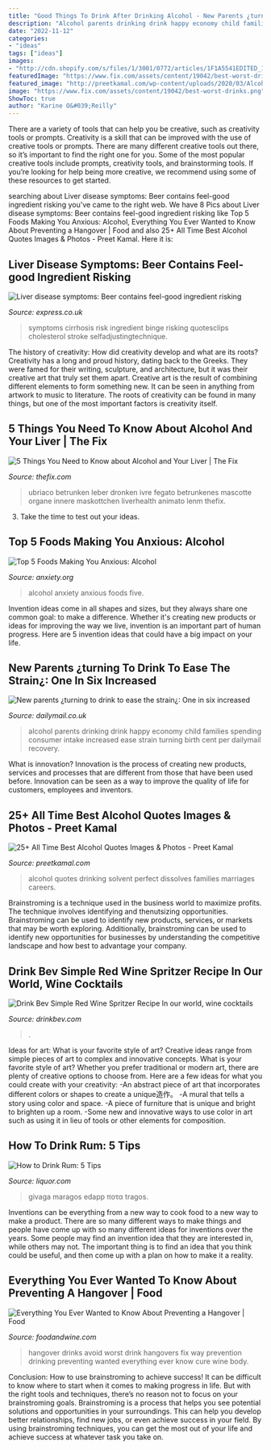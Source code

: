 ```yaml
---
title: "Good Things To Drink After Drinking Alcohol - New Parents ¿turning To Drink To Ease The Strain¿: One In Six Increased"
description: "Alcohol parents drinking drink happy economy child families spending consumer intake increased ease strain turning birth cent per dailymail recovery"
date: "2022-11-12"
categories:
- "ideas"
tags: ["ideas"]
images:
- "http://cdn.shopify.com/s/files/1/3001/0772/articles/1F1A5541EDITED_1200x1200.jpg?v=1621626357"
featuredImage: "https://www.fix.com/assets/content/19042/best-worst-drinks.png"
featured_image: "http://preetkamal.com/wp-content/uploads/2020/03/Alcohol-Is-A-Perfect-Solvent-alcohol-quotes.jpg"
image: "https://www.fix.com/assets/content/19042/best-worst-drinks.png"
ShowToc: true
author: "Karine O&#039;Reilly"
---
```



There are a variety of tools that can help you be creative, such as creativity tools or prompts.
Creativity is a skill that can be improved with the use of creative tools or prompts. There are many different creative tools out there, so it’s important to find the right one for you. Some of the most popular creative tools include prompts, creativity tools, and brainstorming tools. If you’re looking for help being more creative, we recommend using some of these resources to get started.

	

		
searching about Liver disease symptoms: Beer contains feel-good ingredient risking you've came to the right web. We have 8 Pics about Liver disease symptoms: Beer contains feel-good ingredient risking like Top 5 Foods Making You Anxious: Alcohol, Everything You Ever Wanted to Know About Preventing a Hangover | Food and also 25+ All Time Best Alcohol Quotes Images &amp; Photos - Preet Kamal. Here it is:
		
    
## Liver Disease Symptoms: Beer Contains Feel-good Ingredient Risking

<img loading=lazy src="https://cdn.images.express.co.uk/img/dynamic/11/750x445/859850.jpg" onerror="this.onerror=null;this.src='https://tse4.mm.bing.net/th?id=OIP.6y_gJ6FK1vlop7PiCWTE-QHaEZ&amp;pid=15.1';" alt="Liver disease symptoms: Beer contains feel-good ingredient risking">

_Source: express.co.uk_

>symptoms cirrhosis risk ingredient binge risking quotesclips cholesterol stroke selfadjustingtechnique. 

	

The history of creativity: How did creativity develop and what are its roots?
Creativity has a long and proud history, dating back to the Greeks. They were famed for their writing, sculpture, and architecture, but it was their creative art that truly set them apart. Creative art is the result of combining different elements to form something new. It can be seen in anything from artwork to music to literature. The roots of creativity can be found in many things, but one of the most important factors is creativity itself.

    
## 5 Things You Need To Know About Alcohol And Your Liver | The Fix

<img loading=lazy src="https://www.thefix.com/sites/default/files/styles/article/public/liverhealth.jpg" onerror="this.onerror=null;this.src='https://tse1.mm.bing.net/th?id=OIP.bSHauxJwfgyOOGQzQ77S-AHaEc&amp;pid=15.1';" alt="5 Things You Need to Know about Alcohol and Your Liver | The Fix">

_Source: thefix.com_

>ubriaco betrunken leber dronken ivre fegato betrunkenes mascotte organe innere maskottchen liverhealth animato lenm thefix. 

	

3. Take the time to test out your ideas.

    
## Top 5 Foods Making You Anxious: Alcohol

<img loading=lazy src="https://dxe4ut1yp4dmw.cloudfront.net/alcohol-anxiety-full.jpg" onerror="this.onerror=null;this.src='https://tse3.mm.bing.net/th?id=OIP.J6IrMCsHyluu2STS1g8kzQHaE8&amp;pid=15.1';" alt="Top 5 Foods Making You Anxious: Alcohol">

_Source: anxiety.org_

>alcohol anxiety anxious foods five. 

	

Invention ideas come in all shapes and sizes, but they always share one common goal: to make a difference. Whether it's creating new products or ideas for improving the way we live, invention is an important part of human progress. Here are 5 invention ideas that could have a big impact on your life.

    
## New Parents ¿turning To Drink To Ease The Strain¿: One In Six Increased

<img loading=lazy src="https://i.dailymail.co.uk/i/pix/2012/10/08/article-2214396-0518D8F50000044D-481_1024x615_large.jpg" onerror="this.onerror=null;this.src='https://tse2.mm.bing.net/th?id=OIP.eFF4lTEd2LrDsm-X7ZwAPwHaEc&amp;pid=15.1';" alt="New parents ¿turning to drink to ease the strain¿: One in six increased">

_Source: dailymail.co.uk_

>alcohol parents drinking drink happy economy child families spending consumer intake increased ease strain turning birth cent per dailymail recovery. 

	

What is innovation?
Innovation is the process of creating new products, services and processes that are different from those that have been used before. Innovation can be seen as a way to improve the quality of life for customers, employees and inventors.

    
## 25+ All Time Best Alcohol Quotes Images &amp; Photos - Preet Kamal

<img loading=lazy src="http://preetkamal.com/wp-content/uploads/2020/03/Alcohol-Is-A-Perfect-Solvent-alcohol-quotes.jpg" onerror="this.onerror=null;this.src='https://tse2.mm.bing.net/th?id=OIP.rJ8HbAW_Hr-HCl-c7psbYwHaFE&amp;pid=15.1';" alt="25+ All Time Best Alcohol Quotes Images &amp; Photos - Preet Kamal">

_Source: preetkamal.com_

>alcohol quotes drinking solvent perfect dissolves families marriages careers. 

	

Brainstroming is a technique used in the business world to maximize profits. The technique involves identifying and thenutsizing opportunities. Brainstroming can be used to identify new products, services, or markets that may be worth exploring. Additionally, brainstroming can be used to identify new opportunities for businesses by understanding the competitive landscape and how best to advantage your company.

    
## Drink Bev Simple Red Wine Spritzer Recipe In Our World, Wine Cocktails

<img loading=lazy src="http://cdn.shopify.com/s/files/1/3001/0772/articles/1F1A5541EDITED_1200x1200.jpg?v=1621626357" onerror="this.onerror=null;this.src='https://tse1.mm.bing.net/th?id=OIP.qH36LtLhV_WOQieihKhkcQHaE8&amp;pid=15.1';" alt="Drink Bev Simple Red Wine Spritzer Recipe In our world, wine cocktails">

_Source: drinkbev.com_

>. 

	

Ideas for art: What is your favorite style of art?
Creative ideas range from simple pieces of art to complex and innovative concepts. What is your favorite style of art? Whether you prefer traditional or modern art, there are plenty of creative options to choose from. Here are a few ideas for what you could create with your creativity: 
-An abstract piece of art that incorporates different colors or shapes to create a unique造作。
-A mural that tells a story using color and space.
-A piece of furniture that is unique and bright to brighten up a room.
-Some new and innovative ways to use color in art such as using it in lieu of tools or other elements for composition.

    
## How To Drink Rum: 5 Tips

<img loading=lazy src="https://www.liquor.com/thmb/hkMeDDm2realLShZHjxI8V-sLLk=/720x720/filters:no_upscale():max_bytes(150000):strip_icc()/__opt__aboutcom__coeus__resources__content_migration__liquor__2017__08__22113816__5-Rules-for-Drinking-Rum-rum-on-the-rocks-720x720-slideshow-549383e828ae496ca2ce826b14da686c.jpg" onerror="this.onerror=null;this.src='https://tse1.mm.bing.net/th?id=OIP.sIxIA2euAKcd8xUeMc5m8gHaHa&amp;pid=15.1';" alt="How to Drink Rum: 5 Tips">

_Source: liquor.com_

>givaga maragos edapp ποτα tragos. 

	

Inventions can be everything from a new way to cook food to a new way to make a product. There are so many different ways to make things and people have come up with so many different ideas for inventions over the years. Some people may find an invention idea that they are interested in, while others may not. The important thing is to find an idea that you think could be useful, and then come up with a plan on how to make it a reality.

    
## Everything You Ever Wanted To Know About Preventing A Hangover | Food

<img loading=lazy src="https://www.fix.com/assets/content/19042/best-worst-drinks.png" onerror="this.onerror=null;this.src='https://tse3.mm.bing.net/th?id=OIP.jl4lsmeYpdV2BcHEh0kSwgHaK7&amp;pid=15.1';" alt="Everything You Ever Wanted to Know About Preventing a Hangover | Food">

_Source: foodandwine.com_

>hangover drinks avoid worst drink hangovers fix way prevention drinking preventing wanted everything ever know cure wine body. 

	

Conclusion: How to use brainstroming to achieve success!
It can be difficult to know where to start when it comes to making progress in life. But with the right tools and techniques, there’s no reason not to focus on your brainstroming goals. Brainstroming is a process that helps you see potential solutions and opportunities in your surroundings. This can help you develop better relationships, find new jobs, or even achieve success in your field. By using brainstroming techniques, you can get the most out of your life and achieve success at whatever task you take on.

